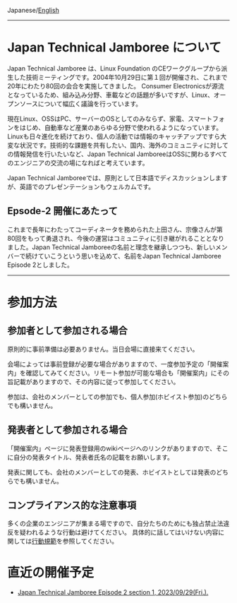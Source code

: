 Japanese/[English](./index_en.md)

---

# Japan Technical Jamboree について

Japan Technical Jamboree は、Linux Foundation のCEワークグループから派生した技術ミーティングです。2004年10月29日に第１回が開催され、これまで20年にわたり80回の会合を実施してきました。
Consumer Electronicsが源流となっているため、組み込み分野、車載などの話題が多いですが、Linux、オープンソースについて幅広く議論を行っています。

現在Linux、OSSはPC、サーバーのOSとしてのみならず、家電、スマートフォンをはじめ、自動車など産業のあらゆる分野で使われるようになっています。Linuxも日々進化を続けており、個人の活動では情報のキャッチアップですら大変な状況です。技術的な課題を共有したい、国内、海外のコミュニティに対しての情報発信を行いたいなど、Japan Technical JamboreeはOSSに関わるすべてのエンジニアの交流の場になればと考えています。

Japan Technical Jamboreeでは、原則として日本語でディスカッションしますが、英語でのプレゼンテーションもウェルカムです。

## Epsode-2 開催にあたって

これまで長年にわたってコーディネータを務められた上田さん、宗像さんが第80回をもって勇退され、今後の運営はコミュニティに引き継がれることとなりました。Japan Technical Jamboreeの名前と理念を継承しつつも、新しいメンバーで続けていこうという思いを込めて、名前をJapan Technical Jamboree Episode 2としました。

---

# 参加方法
## 参加者として参加される場合
原則的に事前準備は必要ありません。当日会場に直接来てください。

会場によっては事前登録が必要な場合がありますので、一度参加予定の「開催案内」を確認してみてください。リモート参加が可能な場合も「開催案内」にその旨記載がありますので、その内容に従って参加してください。

参加は、会社のメンバーとしての参加でも、個人参加(ホビイスト参加)のどちらでも構いません。

## 発表者として参加される場合
「開催案内」ページに発表登録用のwikiページへのリンクがありますので、そこに自分の発表タイトル、発表者氏名の記載をお願いします。

発表に関しても、会社のメンバーとしての発表、ホビイストとしてほ発表のどちらでも構いません。

## コンプライアンス的な注意事項

多くの企業のエンジニアが集まる場ですので、自分たちのためにも独占禁止法違反を疑われるような行動は避けてください。
具体的に話してはいけない内容に関しては[行動規範](./code-of-conduct.md)を参照してください。


# 直近の開催予定
* [Japan Technical Jamboree Episode 2 section 1, 2023/09/29(Fri.).](https://github.com/Japan-Technical-Jamboree-Episode-2/Japan-Technical-Jamboree-Episode-2.github.io/wiki/Japan-Technical-Jamboree-Episode-2-section-1)
